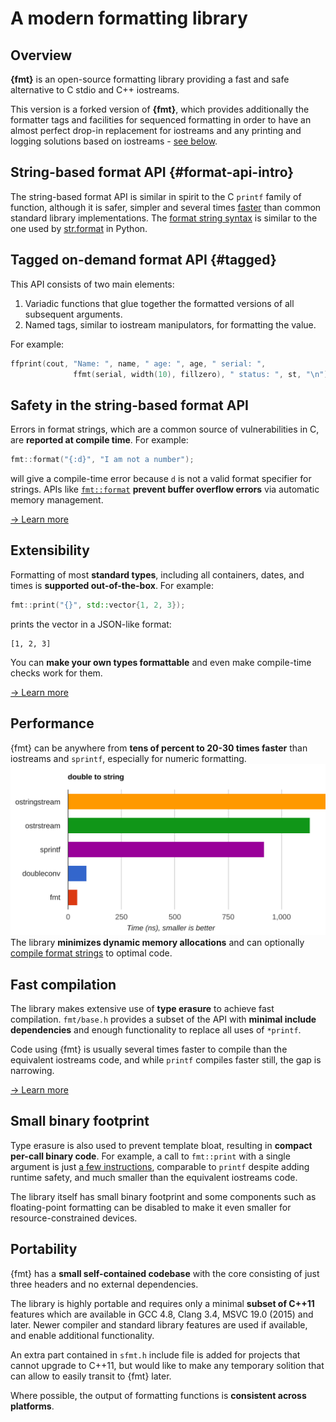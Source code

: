 # A modern formatting library

## Overview

**{fmt}** is an open-source formatting library providing a fast and safe
alternative to C stdio and C++ iostreams.

This version is a forked version of **{fmt}**, which provides
additionally the formatter tags and facilities for sequenced formatting
in order to have an almost perfect drop-in replacement for iostreams and
any printing and logging solutions based on iostreams - [see
below](#tagged).

## String-based format API {#format-api-intro}

The string-based format API is similar in spirit to the C `printf`
family of function, although it is safer, simpler and several times
[faster](https://www.zverovich.net/2020/06/13/fast-int-to-string-revisited.html)
than common standard library implementations. The [format string
syntax](syntax.rst) is similar to the one used by
[str.format](https://docs.python.org/3/library/stdtypes.html#str.format)
in Python.

## Tagged on-demand format API {#tagged}

This API consists of two main elements:

1.  Variadic functions that glue together the formatted versions of all
    subsequent arguments.
2.  Named tags, similar to iostream manipulators, for formatting the
    value.

For example:

``` c++
ffprint(cout, "Name: ", name, " age: ", age, " serial: ",
              ffmt(serial, width(10), fillzero), " status: ", st, "\n");
```

## Safety in the string-based format API

Errors in format strings, which are a common source of vulnerabilities in C,
are **reported at compile time**. For example:

```cpp
fmt::format("{:d}", "I am not a number");
```

will give a compile-time error because `d` is not a valid format specifier for
strings. APIs like [`fmt::format`](api/#format) **prevent buffer overflow
errors** via automatic memory management.

[→ Learn more](api#compile-time-checks)

## Extensibility

Formatting of most **standard types**, including all containers, dates, and
times is **supported out-of-the-box**. For example:

```cpp
fmt::print("{}", std::vector{1, 2, 3});
```

prints the vector in a JSON-like format:

```
[1, 2, 3]
```

You can **make your own types formattable** and even make compile-time checks
work for them.

[→ Learn more](api#udt)

## Performance

{fmt} can be anywhere from **tens of percent to 20-30 times faster** than
iostreams and `sprintf`, especially for numeric formatting. [![](perf.svg)
](https://github.com/fmtlib/fmt?tab=readme-ov-file#benchmarks)The library
**minimizes dynamic memory allocations** and can optionally [compile format
strings](api#compile-api) to optimal code.

## Fast compilation

The library makes extensive use of **type erasure** to achieve fast
compilation. `fmt/base.h` provides a subset of the API with **minimal include
dependencies** and enough functionality to replace all uses of `*printf`.

Code using {fmt} is usually several times faster to compile than the equivalent
iostreams code, and while `printf` compiles faster still, the gap is narrowing.

[→ Learn more](https://github.com/fmtlib/fmt?tab=readme-ov-file#compile-time-and-code-bloat)

## Small binary footprint

Type erasure is also used to prevent template bloat, resulting in **compact
per-call binary code**. For example, a call to `fmt::print` with a single
argument is just [a few instructions](https://godbolt.org/g/TZU4KF), comparable
to `printf` despite adding runtime safety, and much smaller than the equivalent
iostreams code.

The library itself has small binary footprint and some components such as
floating-point formatting can be disabled to make it even smaller for
resource-constrained devices.

## Portability

{fmt} has a **small self-contained codebase** with the core consisting of just
three headers and no external dependencies.

The library is highly portable and requires only a minimal **subset of C++11**
features which are available in GCC 4.8, Clang 3.4, MSVC 19.0 (2015) and later.
Newer compiler and standard library features are used if available, and enable
additional functionality.

An extra part contained in `sfmt.h` include file is added for projects that
cannot upgrade to C++11, but would like to make any temporary solition that
can allow to easily transit to {fmt} later.

Where possible, the output of formatting functions is **consistent across
platforms**.

